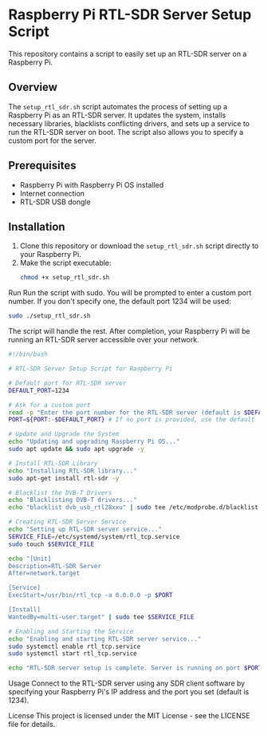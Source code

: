 # Raspberry Pi RTL-SDR Server Setup Script

This repository contains a script to easily set up an RTL-SDR server on a Raspberry Pi.

## Overview
The `setup_rtl_sdr.sh` script automates the process of setting up a Raspberry Pi as an RTL-SDR server. It updates the system, installs necessary libraries, blacklists conflicting drivers, and sets up a service to run the RTL-SDR server on boot. The script also allows you to specify a custom port for the server.

## Prerequisites
- Raspberry Pi with Raspberry Pi OS installed
- Internet connection
- RTL-SDR USB dongle

## Installation
1. Clone this repository or download the `setup_rtl_sdr.sh` script directly to your Raspberry Pi.
2. Make the script executable:
   ```bash
   chmod +x setup_rtl_sdr.sh

Run
Run the script with sudo. You will be prompted to enter a custom port number. If you don't specify one, the default port 1234 will be used:
   ```bash
   sudo ./setup_rtl_sdr.sh
   ```

The script will handle the rest. After completion, your Raspberry Pi will be running an RTL-SDR server accessible over your network.

```bash
#!/bin/bash

# RTL-SDR Server Setup Script for Raspberry Pi

# Default port for RTL-SDR server
DEFAULT_PORT=1234

# Ask for a custom port
read -p "Enter the port number for the RTL-SDR server (default is $DEFAULT_PORT): " PORT
PORT=${PORT:-$DEFAULT_PORT} # If no port is provided, use the default

# Update and Upgrade the System
echo "Updating and upgrading Raspberry Pi OS..."
sudo apt update && sudo apt upgrade -y

# Install RTL-SDR Library
echo "Installing RTL-SDR library..."
sudo apt-get install rtl-sdr -y

# Blacklist the DVB-T Drivers
echo "Blacklisting DVB-T drivers..."
echo "blacklist dvb_usb_rtl28xxu" | sudo tee /etc/modprobe.d/blacklist.conf

# Creating RTL-SDR Server Service
echo "Setting up RTL-SDR server service..."
SERVICE_FILE=/etc/systemd/system/rtl_tcp.service
sudo touch $SERVICE_FILE

echo "[Unit]
Description=RTL-SDR Server
After=network.target

[Service]
ExecStart=/usr/bin/rtl_tcp -a 0.0.0.0 -p $PORT

[Install]
WantedBy=multi-user.target" | sudo tee $SERVICE_FILE

# Enabling and Starting the Service
echo "Enabling and starting RTL-SDR server service..."
sudo systemctl enable rtl_tcp.service
sudo systemctl start rtl_tcp.service

echo "RTL-SDR server setup is complete. Server is running on port $PORT."
```

Usage
Connect to the RTL-SDR server using any SDR client software by specifying your Raspberry Pi's IP address and the port you set (default is 1234).

License
This project is licensed under the MIT License - see the LICENSE file for details.
